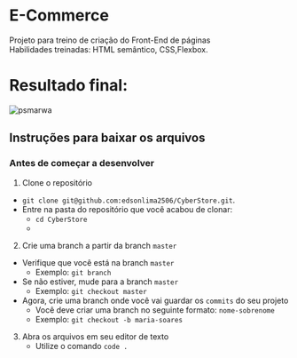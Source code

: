 # E-Commerce
<p>
  Projeto para treino de criação do Front-End de páginas <br>
  Habilidades treinadas: HTML semântico, CSS,Flexbox.
</p>
<h1>Resultado final:</h1>

![psmarwa](https://user-images.githubusercontent.com/81549048/135845759-144f8d48-8434-40be-b8b8-5732df3af88c.png)

## Instruções para baixar os arquivos

### Antes de começar a desenvolver

1. Clone o repositório
  * `git clone git@github.com:edsonlima2506/CyberStore.git`.
  * Entre na pasta do repositório que você acabou de clonar:
    * `cd CyberStore`
    * 
2. Crie uma branch a partir da branch `master`
  * Verifique que você está na branch `master`
    * Exemplo: `git branch`
  * Se não estiver, mude para a branch `master`
    * Exemplo: `git checkout master`
  * Agora, crie uma branch onde você vai guardar os `commits` do seu projeto
    * Você deve criar uma branch no seguinte formato: `nome-sobrenome`
    * Exemplo: `git checkout -b maria-soares`

3. Abra os arquivos em seu editor de texto
   * Utilize o comando `code .` 


